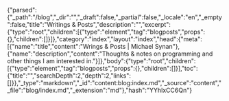 {"parsed":{"_path":"/blog","_dir":"","_draft":false,"_partial":false,"_locale":"en","_empty":false,"title":"Writings & Posts","description":"","excerpt":{"type":"root","children":[{"type":"element","tag":"blogposts","props":{},"children":[]}]},"category":"index","layout":"index","head":{"meta":[{"name":"title","content":"Wrings & Posts | Michael Synan"},{"name":"description","content":"Thoughts & notes on programming and other things I am interested in."}]},"body":{"type":"root","children":[{"type":"element","tag":"blogposts","props":{},"children":[]}],"toc":{"title":"","searchDepth":2,"depth":2,"links":[]}},"_type":"markdown","_id":"content:blog:index.md","_source":"content","_file":"blog/index.md","_extension":"md"},"hash":"YYhIxCC6Qn"}